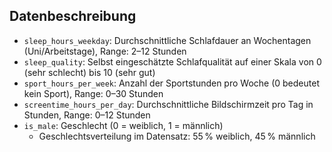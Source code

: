 ## Datenbeschreibung

- `sleep_hours_weekday`: Durchschnittliche Schlafdauer an Wochentagen (Uni/Arbeitstage), Range: 2–12 Stunden
- `sleep_quality`: Selbst eingeschätzte Schlafqualität auf einer Skala von 0 (sehr schlecht) bis 10 (sehr gut)
- `sport_hours_per_week`: Anzahl der Sportstunden pro Woche (0 bedeutet kein Sport), Range: 0–30 Stunden
- `screentime_hours_per_day`: Durchschnittliche Bildschirmzeit pro Tag in Stunden, Range: 0–12 Stunden
- `is_male`: Geschlecht (0 = weiblich, 1 = männlich)  
    - Geschlechtsverteilung im Datensatz: 55 % weiblich, 45 % männlich